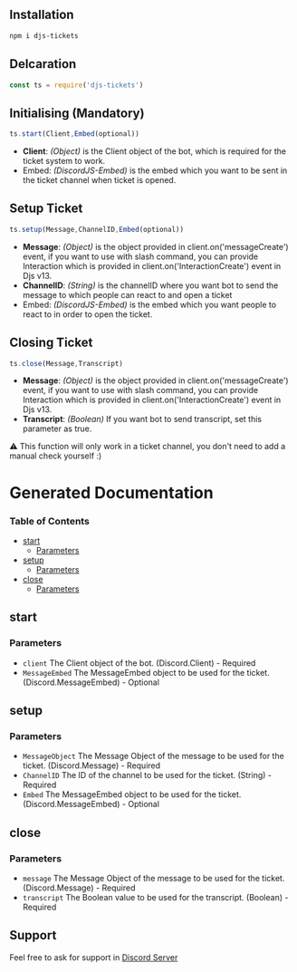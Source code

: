 ## Installation
```txt
npm i djs-tickets
```

## Delcaration
```js
const ts = require('djs-tickets')
```

## Initialising (Mandatory)
```js
ts.start(Client,Embed(optional))     
```
- **Client**: *(Object)* is the Client object of the bot, which is required for the ticket system to work.
- Embed: *(DiscordJS-Embed)* is the embed which you want to be sent in the ticket channel when ticket is opened.
## Setup Ticket 
```js
ts.setup(Message,ChannelID,Embed(optional))
```
- **Message**: *(Object)* is the object provided in client.on('messageCreate') event, if you want to use with slash command, you can provide Interaction which is provided in client.on('InteractionCreate') event in Djs v13.     
- **ChannelID**: *(String)* is the channelID where you want bot to send the message to which people can react to and open a ticket
- Embed: *(DiscordJS-Embed)* is the embed which you want people to react to in order to open the ticket.

## Closing Ticket
```js
ts.close(Message,Transcript)
```
- **Message**: *(Object)* is the object provided in client.on('messageCreate') event, if you want to use with slash command, you can provide Interaction which is provided in client.on('InteractionCreate') event in Djs v13.    
- **Transcript**: *(Boolean)* If you want bot to send transcript, set this parameter as true.      

⚠️ This function will only work in a ticket channel, you don't need to add a manual check yourself :)

# Generated Documentation 
### Table of Contents

*   [start][3]
    *   [Parameters][4]
*   [setup][5]
    *   [Parameters][6]
*   [close][7]
    *   [Parameters][8]

## start

### Parameters

*   `client`  The Client object of the bot. (Discord.Client) - Required
*   `MessageEmbed`  The MessageEmbed object to be used for the ticket. (Discord.MessageEmbed) - Optional

## setup

### Parameters

*   `MessageObject`  The Message Object of the message to be used for the ticket. (Discord.Message) - Required
*   `ChannelID`  The ID of the channel to be used for the ticket. (String) - Required
*   `Embed`  The MessageEmbed object to be used for the ticket. (Discord.MessageEmbed) - Optional

## close

### Parameters

*   `message`  The Message Object of the message to be used for the ticket. (Discord.Message) - Required
*   `transcript`  The Boolean value to be used for the transcript. (Boolean) - Required

[3]: #start

[4]: #parameters

[5]: #setup

[6]: #parameters-1

[7]: #close

[8]: #parameters-2
## Support
Feel free to ask for support in [Discord Server](https://u.pgamerx.com/discord)
